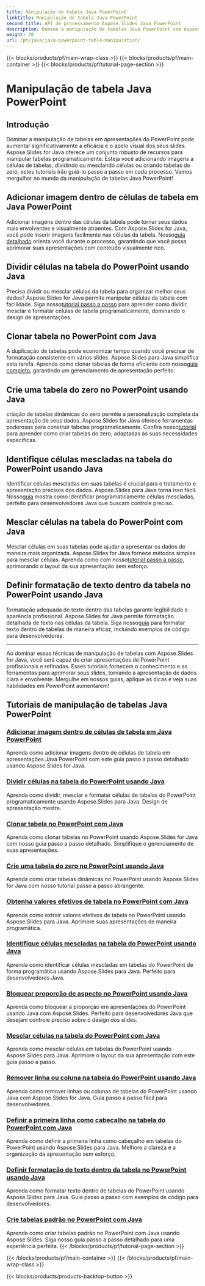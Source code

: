 ```yaml
---
title: Manipulação de tabela Java PowerPoint
linktitle: Manipulação de tabela Java PowerPoint
second_title: API de processamento Aspose.Slides Java PowerPoint
description: Domine a manipulação de tabelas Java PowerPoint com Aspose.Slides. Aprenda a adicionar imagens, dividir células, criar tabelas e muito mais através de nossos tutoriais passo a passo detalhados.
weight: 30
url: /pt/java/java-powerpoint-table-manipulation/
---
```


{{< blocks/products/pf/main-wrap-class >}}
{{< blocks/products/pf/main-container >}}
{{< blocks/products/pf/tutorial-page-section >}}

# Manipulação de tabela Java PowerPoint

## Introdução

Dominar a manipulação de tabelas em apresentações do PowerPoint pode aumentar significativamente a eficácia e o apelo visual dos seus slides. Aspose.Slides for Java oferece um conjunto robusto de recursos para manipular tabelas programaticamente. Esteja você adicionando imagens a células de tabelas, dividindo ou mesclando células ou criando tabelas do zero, estes tutoriais irão guiá-lo passo a passo em cada processo. Vamos mergulhar no mundo da manipulação de tabelas Java PowerPoint!

## Adicionar imagem dentro de células de tabela em Java PowerPoint
Adicionar imagens dentro das células da tabela pode tornar seus dados mais envolventes e visualmente atraentes. Com Aspose.Slides for Java, você pode inserir imagens facilmente nas células da tabela. Nosso[guia detalhado](./add-image-inside-table-cells-java-powerpoint/) orienta você durante o processo, garantindo que você possa aprimorar suas apresentações com conteúdo visualmente rico.

## Dividir células na tabela do PowerPoint usando Java
 Precisa dividir ou mesclar células da tabela para organizar melhor seus dados? Aspose.Slides for Java permite manipular células da tabela com facilidade. Siga nosso[tutorial passo a passo](./split-cells-powerpoint-table-java/) para aprender como dividir, mesclar e formatar células de tabela programaticamente, dominando o design de apresentações.

## Clonar tabela no PowerPoint com Java
 A duplicação de tabelas pode economizar tempo quando você precisar de formatação consistente em vários slides. Aspose.Slides para Java simplifica esta tarefa. Aprenda como clonar tabelas de forma eficiente com nosso[guia completo](./clone-table-powerpoint-java/), garantindo um gerenciamento de apresentação perfeito.

## Crie uma tabela do zero no PowerPoint usando Java
 criação de tabelas dinâmicas do zero permite a personalização completa da apresentação de seus dados. Aspose.Slides for Java oferece ferramentas poderosas para construir tabelas programaticamente. Confira nosso[tutorial](./create-table-from-scratch-powerpoint-java/) para aprender como criar tabelas do zero, adaptadas às suas necessidades específicas.

## Identifique células mescladas na tabela do PowerPoint usando Java
 Identificar células mescladas em suas tabelas é crucial para o tratamento e apresentação precisos dos dados. Aspose.Slides para Java torna isso fácil. Nosso[guia](./identify-merged-cells-powerpoint-table-java/) mostra como identificar programaticamente células mescladas, perfeito para desenvolvedores Java que buscam controle preciso.

## Mesclar células na tabela do PowerPoint com Java
 Mesclar células em suas tabelas pode ajudar a apresentar os dados de maneira mais organizada. Aspose.Slides for Java fornece métodos simples para mesclar células. Aprenda como com nosso[tutorial passo a passo](./merge-cells-powerpoint-table-java/), aprimorando o layout da sua apresentação sem esforço.

## Definir formatação de texto dentro da tabela no PowerPoint usando Java
 formatação adequada do texto dentro das tabelas garante legibilidade e aparência profissional. Aspose.Slides for Java permite formatação detalhada de texto nas células da tabela. Siga nosso[guia](./set-text-formatting-inside-table-powerpoint-java/) para formatar texto dentro de tabelas de maneira eficaz, incluindo exemplos de código para desenvolvedores.

---

Ao dominar essas técnicas de manipulação de tabelas com Aspose.Slides for Java, você será capaz de criar apresentações de PowerPoint profissionais e refinadas. Esses tutoriais fornecem o conhecimento e as ferramentas para aprimorar seus slides, tornando a apresentação de dados clara e envolvente. Mergulhe em nossos guias, aplique as dicas e veja suas habilidades em PowerPoint aumentarem!
## Tutoriais de manipulação de tabelas Java PowerPoint
### [Adicionar imagem dentro de células de tabela em Java PowerPoint](./add-image-inside-table-cells-java-powerpoint/)
Aprenda como adicionar imagens dentro de células de tabela em apresentações Java PowerPoint com este guia passo a passo detalhado usando Aspose.Slides for Java.
### [Dividir células na tabela do PowerPoint usando Java](./split-cells-powerpoint-table-java/)
Aprenda como dividir, mesclar e formatar células de tabelas do PowerPoint programaticamente usando Aspose.Slides para Java. Design de apresentação mestre.
### [Clonar tabela no PowerPoint com Java](./clone-table-powerpoint-java/)
Aprenda como clonar tabelas no PowerPoint usando Aspose.Slides for Java com nosso guia passo a passo detalhado. Simplifique o gerenciamento de suas apresentações.
### [Crie uma tabela do zero no PowerPoint usando Java](./create-table-from-scratch-powerpoint-java/)
Aprenda como criar tabelas dinâmicas no PowerPoint usando Aspose.Slides for Java com nosso tutorial passo a passo abrangente.
### [Obtenha valores efetivos de tabela no PowerPoint com Java](./get-effective-values-table-powerpoint-java/)
Aprenda como extrair valores efetivos de tabela no PowerPoint usando Aspose.Slides para Java. Aprimore suas apresentações de maneira programática.
### [Identifique células mescladas na tabela do PowerPoint usando Java](./identify-merged-cells-powerpoint-table-java/)
Aprenda como identificar células mescladas em tabelas do PowerPoint de forma programática usando Aspose.Slides para Java. Perfeito para desenvolvedores Java.
### [Bloquear proporção de aspecto no PowerPoint usando Java](./lock-aspect-ratio-powerpoint-java/)
Aprenda como bloquear a proporção em apresentações do PowerPoint usando Java com Aspose.Slides. Perfeito para desenvolvedores Java que desejam controle preciso sobre o design dos slides.
### [Mesclar células na tabela do PowerPoint com Java](./merge-cells-powerpoint-table-java/)
Aprenda como mesclar células em tabelas do PowerPoint usando Aspose.Slides para Java. Aprimore o layout da sua apresentação com este guia passo a passo.
### [Remover linha ou coluna na tabela do PowerPoint usando Java](./remove-row-column-powerpoint-table-java/)
Aprenda como remover linhas ou colunas de tabelas do PowerPoint usando Java com Aspose.Slides for Java. Guia passo a passo fácil para desenvolvedores.
### [Definir a primeira linha como cabeçalho na tabela do PowerPoint com Java](./set-first-row-header-powerpoint-table-java/)
Aprenda como definir a primeira linha como cabeçalho em tabelas do PowerPoint usando Aspose.Slides para Java. Melhore a clareza e a organização da apresentação sem esforço.
### [Definir formatação de texto dentro da tabela no PowerPoint usando Java](./set-text-formatting-inside-table-powerpoint-java/)
Aprenda como formatar texto dentro de tabelas do PowerPoint usando Aspose.Slides para Java. Guia passo a passo com exemplos de código para desenvolvedores.
### [Crie tabelas padrão no PowerPoint com Java](./create-standard-tables-powerpoint-java/)
Aprenda como criar tabelas padrão no PowerPoint com Java usando Aspose.Slides. Siga nosso guia passo a passo detalhado para uma experiência perfeita.
{{< /blocks/products/pf/tutorial-page-section >}}

{{< /blocks/products/pf/main-container >}}
{{< /blocks/products/pf/main-wrap-class >}}

{{< blocks/products/products-backtop-button >}}
